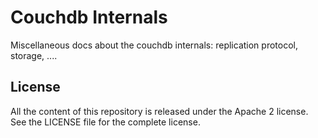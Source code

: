 # Couchdb Internals

Miscellaneous docs about the couchdb internals: replication protocol,
storage, ....


## License

All the content of this repository is released under the Apache 2
license. See the LICENSE file for the complete license.
